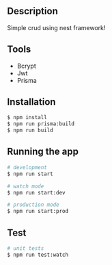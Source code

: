 ## Description

Simple crud using nest framework!

## Tools

- Bcrypt
- Jwt
- Prisma

## Installation

```bash
$ npm install
$ npm run prisma:build
$ npm run build
```

## Running the app

```bash
# development
$ npm run start

# watch mode
$ npm run start:dev

# production mode
$ npm run start:prod
```

## Test

```bash
# unit tests
$ npm run test:watch
```
